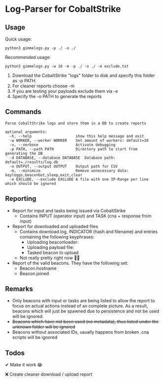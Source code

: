 # Log-Parser for CobaltStrike

## Usage
Quick usage:
```
python3 gimmelogs.py -p ./ -o ./
```
Recommended usage:
```
python3 gimmelogs.py -w 16 -m -p ./ -o ./ -e exclude.txt
```
1. Download the CobaltStrike "logs" folder to disk and specify this folder as -p PATH.
2. For cleaner reports choose -m 
3. If you are testing your payloads exclude them via -e
4. Specify the -o PATH to generate the reports

## Commands
```
Parse CobaltStrike logs and store them in a DB to create reports

optional arguments:
  -h, --help                    show this help message and exit
  -w WORKER, --worker WORKER    Set amount of workers: default=10
  -v, --verbose                 Activate debugging
  -p PATH, --path PATH          Directory path to start from generating the DB
  -d DATABASE, --database DATABASE  Database path: default=./results/log.db
  -o OUTPUT, --output OUTPUT    Output path for CSV
  -m, --minimize                Remove unnecessary data: keyloggs,beaconbot,sleep,exit,clear
  -e EXCLUDE, --exclude EXCLUDE A file with one IP-Range per line which should be ignored
```
## Reporting
* Report for input and tasks being issued via CobaltStrike
  * Contains INPUT (operator input) and TASK (cna + response from input)
* Report for downloaded and uploaded files
  * Contains download.log, INDICATOR (hash and filename) and entries containing the following keyphrases:
    * Uploading beaconloader:
    * Uploading payload file:
    * Tasked beacon to upload
  * Not really pretty right now 🤷‍♂️
* Report of the valid beacons. They have the following set:
  * Beacon.hostname
  * Beacon.joined


## Remarks
* Only beacons with input or tasks are being listed to allow the report to focus on actual actions instead of an complete picture. As a result, beacons which will just be spawned due to persistence and not be used will be ignored.
* <s>Beacons which have not been used (no metadata), thus listed under the unknown folder will be ignored</s>
* Beacons without associated IDs, usually happens from broken .cna scripts will be ignored

## Todos
✔ Make it work 😂

❌ Create cleaner download / upload report